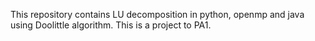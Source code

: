 This repository contains LU decomposition in python, openmp and java using Doolittle algorithm. This is a project to PA1.
